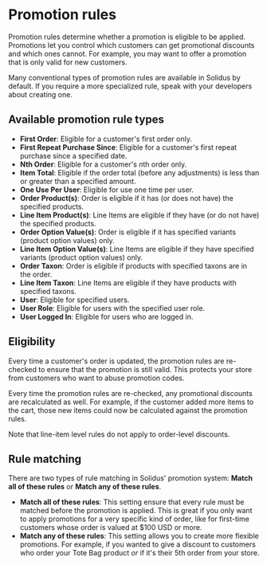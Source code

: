 # Promotion rules

Promotion rules determine whether a promotion is eligible to be applied.
Promotions let you control which customers can get promotional discounts and
which ones cannot. For example, you may want to offer a promotion that is only
valid for new customers.

Many conventional types of promotion rules are available in Solidus by default.
If you require a more specialized rule, speak with your developers about
creating one.

## Available promotion rule types

- **First Order**: Eligible for a customer's first order only.
- **First Repeat Purchase Since**: Eligible for a customer's first repeat
  purchase since a specified date.
- **Nth Order**: Eligible for a customer's *n*th order only.
- **Item Total**: Eligible if the order total (before any adjustments) is less
  than or greater than a specified amount.
- **One Use Per User**: Eligible for use one time per user.
- **Order Product(s)**: Order is eligible if it has (or does not have)
  the specified products.
- **Line Item Product(s)**: Line Items are eligible if they have (or do not have)
  the specified products.
- **Order Option Value(s)**: Order is eligible if it has specified variants
  (product option values) only.
- **Line Item Option Value(s)**: Line Items are eligible if they have specified
  variants (product option values) only.
- **Order Taxon**: Order is eligible if products with specified taxons are in the order.
- **Line Item Taxon**: Line Items are eligible if they have products with specified
  taxons.
- **User**: Eligible for specified users.
- **User Role**: Eligible for users with the specified user role.
- **User Logged In**: Eligible for users who are logged in.

## Eligibility

Every time a customer's order is updated, the promotion rules are re-checked to
ensure that the promotion is still valid. This protects your store from
customers who want to abuse promotion codes.

Every time the promotion rules are re-checked, any promotional discounts are
recalculated as well. For example, if the customer added more items to the cart,
those new items could now be calculated against the promotion rules.

Note that line-item level rules do not apply to order-level discounts.
## Rule matching

There are two types of rule matching in Solidus' promotion system: **Match all
of these rules** or **Match any of these rules**.

- **Match all of these rules**: This setting ensure that every rule must be
  matched before the promotion is applied. This is great if you only want to
  apply promotions for a very specific kind of order, like for first-time
  customers whose order is valued at $100 USD or more.
- **Match any of these rules**: This setting allows you to create more flexible
  promotions. For example, if you wanted to give a discount to customers who
  order your Tote Bag product *or* if it's their 5th order from your store.
